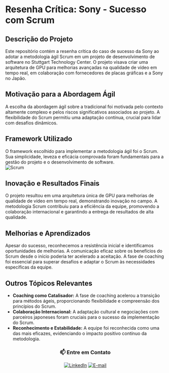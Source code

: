 # Resenha Crítica: Sony - Sucesso com Scrum

## Descrição do Projeto

Este repositório contém a resenha crítica do caso de sucesso da Sony ao adotar a metodologia ágil Scrum em um projeto de desenvolvimento de software no Stuttgart Technology Center. O projeto visava criar uma arquitetura de GPU para melhorias avançadas na qualidade de vídeo em tempo real, em colaboração com fornecedores de placas gráficas e a Sony no Japão.

## Motivação para a Abordagem Ágil

A escolha da abordagem ágil sobre a tradicional foi motivada pelo contexto altamente complexo e pelos riscos significativos associados ao projeto. A flexibilidade do Scrum permitiu uma adaptação contínua, crucial para lidar com desafios dinâmicos.

## Framework Utilizado

O framework escolhido para implementar a metodologia ágil foi o Scrum. Sua simplicidade, leveza e eficácia comprovada foram fundamentais para a gestão do projeto e o desenvolvimento de software.
<br>
![Scrum](https://img.shields.io/badge/Scrum-%2341B883.svg?style=for-the-badge&logo=scrum-alliance&logoColor=white)

## Inovação e Resultados Finais

O projeto resultou em uma arquitetura única de GPU para melhorias de qualidade de vídeo em tempo real, demonstrando inovação no campo. A metodologia Scrum contribuiu para a eficiência da equipe, promovendo a colaboração internacional e garantindo a entrega de resultados de alta qualidade.

## Melhorias e Aprendizados

Apesar do sucesso, reconhecemos a resistência inicial e identificamos oportunidades de melhorias. A comunicação eficaz sobre os benefícios do Scrum desde o início poderia ter acelerado a aceitação. A fase de coaching foi essencial para superar desafios e adaptar o Scrum às necessidades específicas da equipe.

## Outros Tópicos Relevantes

- **Coaching como Catalisador:** A fase de coaching acelerou a transição para métodos ágeis, proporcionando flexibilidade e compreensão dos princípios do Scrum.
- **Colaboração Internacional:** A adaptação cultural e negociações com parceiros japoneses foram cruciais para o sucesso da implementação do Scrum.
- **Reconhecimento e Estabilidade:** A equipe foi reconhecida como uma das mais eficazes, evidenciando o impacto positivo contínuo da metodologia.

<div align="center">

### 📫 Entre em Contato

[![LinkedIn](https://img.shields.io/badge/LinkedIn-blue?style=for-the-badge&logo=linkedin&logoColor=white)](https://www.linkedin.com/in/arthurcovelo/)
[![E-mail](https://img.shields.io/badge/E-mail-D14836?style=for-the-badge&logo=gmail&logoColor=white)](mailto:arthurcovelo@gmail.com)

</div>
